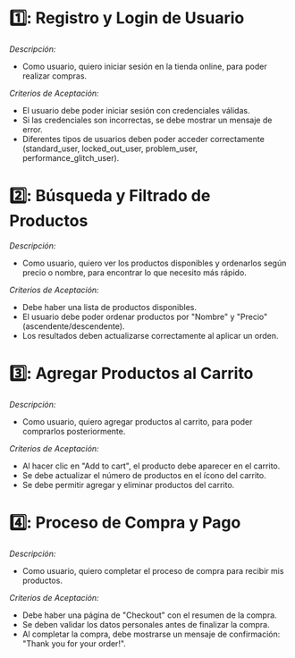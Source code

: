 # 1️⃣: Registro y Login de Usuario #

*Descripción:*
- Como usuario, quiero iniciar sesión en la tienda online, para poder realizar compras.

*Criterios de Aceptación:*
- El usuario debe poder iniciar sesión con credenciales válidas.
- Si las credenciales son incorrectas, se debe mostrar un mensaje de error.
- Diferentes tipos de usuarios deben poder acceder correctamente (standard_user, locked_out_user, problem_user, performance_glitch_user).

# 2️⃣: Búsqueda y Filtrado de Productos #

*Descripción:*
- Como usuario, quiero ver los productos disponibles y ordenarlos según precio o nombre, para encontrar lo que necesito más rápido.

*Criterios de Aceptación:*
- Debe haber una lista de productos disponibles.
- El usuario debe poder ordenar productos por "Nombre" y "Precio" (ascendente/descendente).
- Los resultados deben actualizarse correctamente al aplicar un orden.

# 3️⃣: Agregar Productos al Carrito #

*Descripción:*
- Como usuario, quiero agregar productos al carrito, para poder comprarlos posteriormente.

*Criterios de Aceptación:*
- Al hacer clic en "Add to cart", el producto debe aparecer en el carrito.
- Se debe actualizar el número de productos en el ícono del carrito.
- Se debe permitir agregar y eliminar productos del carrito.

# 4️⃣: Proceso de Compra y Pago #
*Descripción:*
- Como usuario, quiero completar el proceso de compra para recibir mis productos.

*Criterios de Aceptación:*
- Debe haber una página de "Checkout" con el resumen de la compra.
- Se deben validar los datos personales antes de finalizar la compra.
- Al completar la compra, debe mostrarse un mensaje de confirmación: "Thank you for your order!".